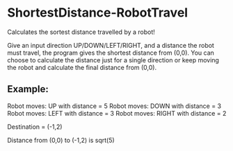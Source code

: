# ShortestDistance-RobotTravel
Calculates the sortest distance travelled by a robot!

Give an input direction UP/DOWN/LEFT/RIGHT, and a distance the robot must travel, the program gives the shortest distance from (0,0).
You can choose to calculate the distance just for a single direction or keep moving the robot and calculate the final distance from (0,0).

## Example:

Robot moves: UP with distance = 5
Robot moves: DOWN with distance = 3
Robot moves: LEFT with distance = 3
Robot moves: RIGHT with distance = 2

Destination = (-1,2)

Distance from (0,0) to (-1,2) is sqrt(5)


